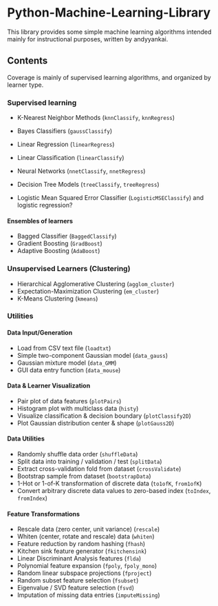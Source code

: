 # Python-Machine-Learning-Library


This library provides some simple machine learning algorithms intended mainly for
instructional purposes, written by andyyankai.

## Contents

Coverage is mainly of supervised learning algorithms, and organized by learner type.

### Supervised learning
- K-Nearest Neighbor Methods (`knnClassify`, `knnRegress`)
- Bayes Classifiers (`gaussClassify`)
- Linear Regression (`linearRegress`)
- Linear Classification (`linearClassify`)
- Neural Networks (`nnetClassify`, `nnetRegress`)
- Decision Tree Models (`treeClassify`, `treeRegress`)

- Logistic Mean Squared Error Classifier (`LogisticMSEClassify`) and logistic regression?

#### Ensembles of learners
- Bagged Classifier (`BaggedClassify`)
- Gradient Boosting (`GradBoost`)
- Adaptive Boosting (`AdaBoost`)

### Unsupervised Learners (Clustering)
- Hierarchical Agglomerative Clustering (`agglom_cluster`)
- Expectation-Maximization Clustering (`em_cluster`)
- K-Means Clustering (`kmeans`)


### Utilities

#### Data Input/Generation
- Load from CSV text file (`loadtxt`)
- Simple two-component Gaussian model (`data_gauss`)
- Gaussian mixture model (`data_GMM`)
- GUI data entry function (`data_mouse`)

#### Data & Learner Visualization
- Pair plot of data features (`plotPairs`)
- Histogram plot with multiclass data (`histy`)
- Visualize classification & decision boundary (`plotClassify2D`)
- Plot Gaussian distribution center & shape (`plotGauss2D`)

#### Data Utilities
- Randomly shuffle data order (`shuffleData`)
- Split data into training / validation / test (`splitData`)
- Extract cross-validation fold from dataset (`crossValidate`)
- Bootstrap sample from dataset (`bootstrapData`)
- 1-Hot or 1-of-K transformation of discrete data (`to1ofK`, `from1ofK`)
- Convert arbitrary discrete data values to zero-based index (`toIndex`, `fromIndex`)

#### Feature Transformations
- Rescale data (zero center, unit variance) (`rescale`)
- Whiten (center, rotate and rescale) data (`whiten`)
- Feature reduction by random hashing (`fhash`)
- Kitchen sink feature generator (`fkitchensink`)
- Linear Discriminant Analysis features (`flda`)
- Polynomial feature expansion (`fpoly`, `fpoly_mono`)
- Random linear subspace projections (`fproject`)
- Random subset feature selection (`fsubset`)
- Eigenvalue / SVD feature selection (`fsvd`)
- Imputation of missing data entries (`imputeMissing`)
